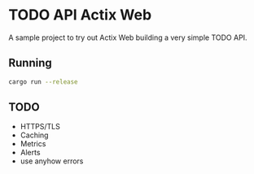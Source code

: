 # TODO API Actix Web

A sample project to try out Actix Web building a very simple TODO API.

## Running

```bash
cargo run --release
```

## TODO

- HTTPS/TLS
- Caching
- Metrics
- Alerts
- use anyhow errors
